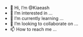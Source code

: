 - 👋 Hi, I’m @Kiaeash
- 👀 I’m interested in ...
- 🌱 I’m currently learning ...
- 💞️ I’m looking to collaborate on ...
- 📫 How to reach me ...

<!---
Kiaeash/Kiaeash is a ✨ special ✨ repository because its `README.md` (this file) appears on your GitHub profile.
You can click the Preview link to take a look at your changes.
--->
